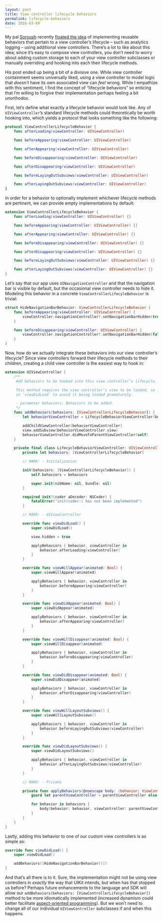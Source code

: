 ```yaml
---
layout: post
title: View controller lifecycle behaviors
permalink: lifecycle-behaviors
date: 2016-03-09
---
```


My pal [Soroush](https://twitter.com/khanlou) recently [floated the idea](http://khanlou.com/2016/02/many-controllers/) of implementing reusable behaviors that pertain to a view controller’s lifecycle – such as analytics logging – using additional view controllers. There’s a lot to like about this idea; since it’s easy to compose view controllers, you don’t need to worry about adding custom storage to each of your view controller subclasses or manually overriding and hooking into each their lifecycle methods.

His post ended up being a bit of a divisive one. While view controller containment seems universally liked, using a view controller to model logic that *doesn’t* have its own associated view can _feel_ wrong. While I empathize with this sentiment, I find the concept of “lifecycle behaviors” so enticing that I’m willing to forgive their implementation perhaps feeling a bit unorthodox.

First, let’s define what exactly a lifecycle behavior would look like. Any of `UIViewController`’s standard lifecycle methods could theoretically be worth hooking into, which yields a protocol that looks something like the following:

```swift
protocol ViewControllerLifecycleBehavior {
    func afterLoading(viewController: UIViewController)

    func beforeAppearing(viewController: UIViewController)

    func afterAppearing(viewController: UIViewController)

    func beforeDisappearing(viewController: UIViewController)

    func afterDisappearing(viewController: UIViewController)

    func beforeLayingOutSubviews(viewController: UIViewController)

    func afterLayingOutSubviews(viewController: UIViewController)
}
```

In order for a behavior to optionally implement whichever lifecycle methods are pertinent, we can provide empty implementations by default:

```swift
extension ViewControllerLifecycleBehavior {
    func afterLoading(viewController: UIViewController) {}

    func beforeAppearing(viewController: UIViewController) {}

    func afterAppearing(viewController: UIViewController) {}

    func beforeDisappearing(viewController: UIViewController) {}

    func afterDisappearing(viewController: UIViewController) {}

    func beforeLayingOutSubviews(viewController: UIViewController) {}

    func afterLayingOutSubviews(viewController: UIViewController) {}
}
```

Let’s say that our app uses `UINavigationController` and that the navigation bar is visible by default, but the occasional view controller needs to hide it. Modeling this behavior in a concrete `ViewControllerLifecyleBehavior` is trivial:

```swift
struct HideNavigationBarBehavior: ViewControllerLifecycleBehavior {
    func beforeAppearing(viewController: UIViewController) {
        viewController.navigationController?.setNavigationBarHidden(true, animated: true)
    }

    func beforeDisappearing(viewController: UIViewController) {
        viewController.navigationController?.setNavigationBarHidden(false, animated: true)
    }
}
```

Now, how do we actually integrate these behaviors into our view controller’s lifecycle? Since view controllers forward their lifecycle methods to their children, creating a child view controller is the easiest way to hook in:

```swift
extension UIViewController {
    /**
     Add behaviors to be hooked into this view controller’s lifecycle.

     This method requires the view controller’s view to be loaded, so it’s best to call
     in `viewDidLoad` to avoid it being loaded prematurely.

     - parameter behaviors: Behaviors to be added.
     */
    func addBehaviors(behaviors: [ViewControllerLifecycleBehavior]) {
        let behaviorViewController = LifecycleBehaviorViewController(behaviors: behaviors)

        addChildViewController(behaviorViewController)
        view.addSubview(behaviorViewController.view)
        behaviorViewController.didMoveToParentViewController(self)
    }

    private final class LifecycleBehaviorViewController: UIViewController {
        private let behaviors: [ViewControllerLifecycleBehavior]

        // MARK: - Initialization

        init(behaviors: [ViewControllerLifecycleBehavior]) {
            self.behaviors = behaviors

            super.init(nibName: nil, bundle: nil)
        }

        required init?(coder aDecoder: NSCoder) {
            fatalError("init(coder:) has not been implemented")
        }

        // MARK: - UIViewController

        override func viewDidLoad() {
            super.viewDidLoad()

            view.hidden = true

            applyBehaviors { behavior, viewController in
                behavior.afterLoading(viewController)
            }
        }

        override func viewWillAppear(animated: Bool) {
            super.viewWillAppear(animated)

            applyBehaviors { behavior, viewController in
                behavior.beforeAppearing(viewController)
            }
        }

        override func viewDidAppear(animated: Bool) {
            super.viewDidAppear(animated)

            applyBehaviors { behavior, viewController in
                behavior.afterAppearing(viewController)
            }
        }

        override func viewWillDisappear(animated: Bool) {
            super.viewWillDisappear(animated)

            applyBehaviors { behavior, viewController in
                behavior.beforeDisappearing(viewController)
            }
        }

        override func viewDidDisappear(animated: Bool) {
            super.viewDidDisappear(animated)

            applyBehaviors { behavior, viewController in
                behavior.afterDisappearing(viewController)
            }
        }

        override func viewWillLayoutSubviews() {
            super.viewWillLayoutSubviews()

            applyBehaviors { behavior, viewController in
                behavior.beforeLayingOutSubviews(viewController)
            }
        }

        override func viewDidLayoutSubviews() {
            super.viewDidLayoutSubviews()

            applyBehaviors { behavior, viewController in
                behavior.afterLayingOutSubviews(viewController)
            }
        }

        // MARK: - Private

        private func applyBehaviors(@noescape body: (behavior: ViewControllerLifecycleBehavior, viewController: UIViewController) -> Void) {
            guard let parentViewController = parentViewController else { return }

            for behavior in behaviors {
                body(behavior: behavior, viewController: parentViewController)
            }
        }
    }
}
```

Lastly, adding this behavior to one of our custom view controllers is as simple as:

```swift
override func viewDidLoad() {
    super.viewDidLoad()

    addBehaviors([HideNavigationBarBehavior()])
}
```

And that’s all there is to it. Sure, the implementation might not be using view controllers in *exactly* the way that UIKit intends, but when has that stopped us before? Perhaps future enhancements to the language and SDK will allow our `addBehaviors(behaviors: [ViewControllerLifecycleBehavior])` method to be more idiomatically implemented (increased dynamism could better facilitate [aspect-oriented programming](https://en.wikipedia.org/wiki/Aspect-oriented_programming)). But we won’t need to change all of our individual `UIViewController` subclasses if and when this happens.
